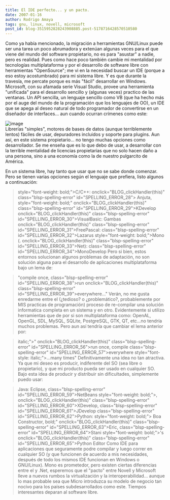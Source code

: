 ```yaml
---
title: El IDE perfecto... y un pacto.
date: 2007-01-16
author: Rodrigo Amaya
tags: gnu, linux, novell, microsoft
post_id: blog-3515952828243908885.post-5178716428570510580
---
```


Como ya había mencionado, la migración a herramientas GNU/Linux puede ser una tarea un poco abrumadora y extenúan algunas veces para el que viene del mundo del software propietario, no es para "asustar" a nadie, pero es realidad. Pues como hace poco también cambie mi mentalidad por tecnologías multiplataforma y por el desarrollo de software libre con herramientas "OpenSource"; me vi en la necesidad buscar un IDE (porque a eso estoy acostumbrado) para mi sistema libre. Y es que durante la travesía, me percate porque es más "fácil" desarrollar en Windows. Microsoft, con su afamada serie Visual Studio, provee una herramienta "unificada" para el desarrollo sencillo y (algunas veces) practico de las ventanas. Un API sencilla, un lenguaje sencillo como VB (que ha hecho más por el auge del mundo de la programación que los lenguajes de OO), un IDE que se apega al deseo natural de todo programador de convertirse en un diseñador de interfaces... aun cuando ocurran crímenes como este:

![image](https://bp0.blogger.com/_ayvorITawE4/Ra0AZjD_hyI/AAAAAAAAAAM/NVkg_aiBeGw/s400/wgetgui-screenshot.png)    
Librerías "simples", motores de bases de datos (aunque terriblemente lentos) fáciles de usar, depuradores incluidos y soporte para plugins. Aun así, en este sistema propietario... no tengo muchas opciones como desarrollador. Se me enseña que es lo que debo de usar, a desarrollar con la terrible mentalidad de licencias propietarias que no solo hacen daño a una persona, sino a una economía como la de nuestro pulgarcito de América.

En un sistema libre, hay tanto que usar que no se sabe donde comenzar. Pero se tienen varias opciones según el lenguaje que prefiera, listo algunos a continuación:

> style="font-weight: bold;">C/C++: onclick="BLOG_clickHandler(this)" class="blsp-spelling-error" id="SPELLING_ERROR_28">
> Anjuta, style="font-weight: bold;" onclick="BLOG_clickHandler(this)" class="blsp-spelling-error"
> id="SPELLING_ERROR_29">KDevelop
> onclick="BLOG_clickHandler(this)" class="blsp-spelling-error"
> id="SPELLING_ERROR_30">VisualBasic:
> Gambas
> onclick="BLOG_clickHandler(this)" class="blsp-spelling-error"
> id="SPELLING_ERROR_31">FreePascal:
> class="blsp-spelling-error" id="SPELLING_ERROR_32">Lazarus
> style="font-weight: bold;">Mono (. onclick="BLOG_clickHandler(this)" class="blsp-spelling-error"
> id="SPELLING_ERROR_33">Net):
> class="blsp-spelling-error" id="SPELLING_ERROR_34">MonoDevelop
Pero si bien, estos entornos solucionan algunos problemas de adaptación, no son solución alguna para el desarrollo de aplicaciones multiplataforma bajo un lema de:

> "compile once, class="blsp-spelling-error" id="SPELLING_ERROR_38">run onclick="BLOG_clickHandler(this)" class="blsp-spelling-error"
> id="SPELLING_ERROR_39">everywhere..."
Verán, no me gusta enredarme entre el (¿tedioso? o ¿problemático?, probablemente por MIS practicas de programación) proceso de re-compilar una solución informatica completa en un sistema y en otro. Evidentemente si utilizo herramientas que de por si son multiplataforma como: OpenAL, OpenGL, SDL, MySQL, SQLite, PostgreSQL, GTK, QT, etc...no tendría muchos problemas. Pero aun así tendría que cambiar el lema anterior por:

> italic;">" onclick="BLOG_clickHandler(this)" class="blsp-spelling-error"
> id="SPELLING_ERROR_56">run once,
> compile class="blsp-spelling-error" id="SPELLING_ERROR_57">everywhere style="font-style: italic;">...many times"
Definitivamente una idea no tan atractiva. Ya que mi deseo es producir, indiferente del SO (sea libre o propietario), y que mi producto pueda ser usado en cualquier SO. Bajo esta idea de producir y distribuir sin dificultades, simplemente puedo usar:

> Java: Eclipse,
> class="blsp-spelling-error" id="SPELLING_ERROR_59">NetBeans style="font-weight: bold;">, onclick="BLOG_clickHandler(this)" class="blsp-spelling-error"
> id="SPELLING_ERROR_60">XDevelop,
> class="blsp-spelling-error" id="SPELLING_ERROR_61">JDevelop
> class="blsp-spelling-error" id="SPELLING_ERROR_62">Python: style="font-weight: bold;"> Boa Constructor, bold;" onclick="BLOG_clickHandler(this)" class="blsp-spelling-error"
> id="SPELLING_ERROR_63">Eric,
> class="blsp-spelling-error" id="SPELLING_ERROR_64">Stani style="font-weight: bold;">'s onclick="BLOG_clickHandler(this)" class="blsp-spelling-error"
> id="SPELLING_ERROR_65">Python
> Editor
Como IDE para aplicaciones que seguramente podre compilar y luego correr en cualquier SO (y que funcionen de acuerdo a mis necesidades, después de todo los mismos IDE funcionan en Windows o GNU/Linux). Mono es prometedor, pero existen ciertas diferencias entre el y .Net, esperemos que el "pacto" entre Novell y Microsoft lleve a nuevos rumbos la virtualización y la interoperabilidad... aunque lo mas probable sea que Micro introduzca su modelo de negocio tan nocivo para los países subdesarrollados como este. Tiempos interesantes deparan al software libre.